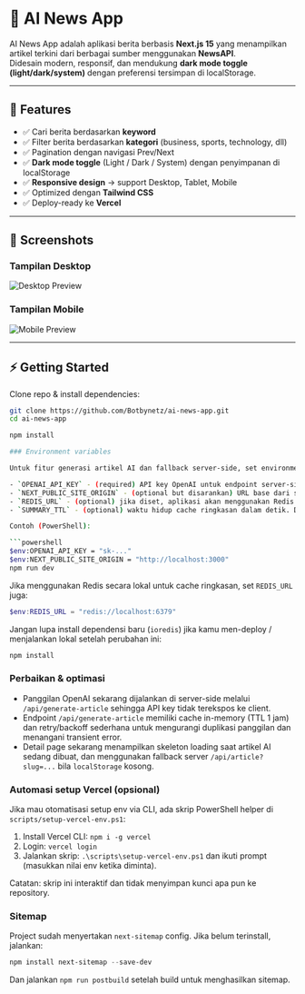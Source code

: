 # 📰 AI News App

AI News App adalah aplikasi berita berbasis **Next.js 15** yang menampilkan artikel terkini dari berbagai sumber menggunakan **NewsAPI**.  
Didesain modern, responsif, dan mendukung **dark mode toggle (light/dark/system)** dengan preferensi tersimpan di localStorage.

---

## 🚀 Features
- ✅ Cari berita berdasarkan **keyword**
- ✅ Filter berita berdasarkan **kategori** (business, sports, technology, dll)
- ✅ Pagination dengan navigasi Prev/Next
- ✅ **Dark mode toggle** (Light / Dark / System) dengan penyimpanan di localStorage
- ✅ **Responsive design** → support Desktop, Tablet, Mobile
- ✅ Optimized dengan **Tailwind CSS**
- ✅ Deploy-ready ke **Vercel**

---

## 📸 Screenshots
### Tampilan Desktop
![Desktop Preview](public/desktop-preview.png)

### Tampilan Mobile
![Mobile Preview](public/mobile-preview.png)

---

## ⚡ Getting Started

Clone repo & install dependencies:

```bash
git clone https://github.com/Botbynetz/ai-news-app.git
cd ai-news-app

npm install

### Environment variables

Untuk fitur generasi artikel AI dan fallback server-side, set environment variable berikut sebelum menjalankan aplikasi:

- `OPENAI_API_KEY` - (required) API key OpenAI untuk endpoint server-side `/api/generate-article`.
- `NEXT_PUBLIC_SITE_ORIGIN` - (optional but disarankan) URL base dari situs saat dijalankan (mis. `http://localhost:3000`) digunakan oleh `/api/article` untuk memanggil internal API.
- `REDIS_URL` - (optional) jika diset, aplikasi akan menggunakan Redis untuk cache ringkasan (lebih stabil di production). Contoh: `redis://:password@hostname:6379/0`.
- `SUMMARY_TTL` - (optional) waktu hidup cache ringkasan dalam detik. Default 86400 (1 hari).

Contoh (PowerShell):

```powershell
$env:OPENAI_API_KEY = "sk-..."
$env:NEXT_PUBLIC_SITE_ORIGIN = "http://localhost:3000"
npm run dev
```

Jika menggunakan Redis secara lokal untuk cache ringkasan, set `REDIS_URL` juga:

```powershell
$env:REDIS_URL = "redis://localhost:6379"
``` 

Jangan lupa install dependensi baru (`ioredis`) jika kamu men-deploy / menjalankan lokal setelah perubahan ini:

```powershell
npm install
```

### Perbaikan & optimasi

- Panggilan OpenAI sekarang dijalankan di server-side melalui `/api/generate-article` sehingga API key tidak terekspos ke client.
- Endpoint `/api/generate-article` memiliki cache in-memory (TTL 1 jam) dan retry/backoff sederhana untuk mengurangi duplikasi panggilan dan menangani transient error.
- Detail page sekarang menampilkan skeleton loading saat artikel AI sedang dibuat, dan menggunakan fallback server `/api/article?slug=...` bila `localStorage` kosong.

### Automasi setup Vercel (opsional)

Jika mau otomatisasi setup env via CLI, ada skrip PowerShell helper di `scripts/setup-vercel-env.ps1`:

1. Install Vercel CLI: `npm i -g vercel`
2. Login: `vercel login`
3. Jalankan skrip: `.\scripts\setup-vercel-env.ps1` dan ikuti prompt (masukkan nilai env ketika diminta).

Catatan: skrip ini interaktif dan tidak menyimpan kunci apa pun ke repository.

### Sitemap

Project sudah menyertakan `next-sitemap` config. Jika belum terinstall, jalankan:

```powershell
npm install next-sitemap --save-dev
```

Dan jalankan `npm run postbuild` setelah build untuk menghasilkan sitemap.
